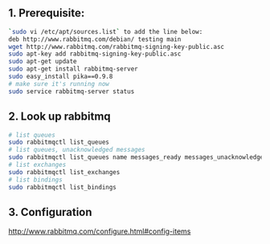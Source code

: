 ## 1. Prerequisite:

```sh
`sudo vi /etc/apt/sources.list` to add the line below:
deb http://www.rabbitmq.com/debian/ testing main
wget http://www.rabbitmq.com/rabbitmq-signing-key-public.asc
sudo apt-key add rabbitmq-signing-key-public.asc
sudo apt-get update
sudo apt-get install rabbitmq-server
sudo easy_install pika==0.9.8
# make sure it's running now
sudo service rabbitmq-server status
```

## 2. Look up rabbitmq

```sh
# list queues
sudo rabbitmqctl list_queues
# list queues, unacknowledged messages
sudo rabbitmqctl list_queues name messages_ready messages_unacknowledged
# list exchanges
sudo rabbitmqctl list_exchanges
# list bindings
sudo rabbitmqctl list_bindings
```

## 3. Configuration

http://www.rabbitmq.com/configure.html#config-items
